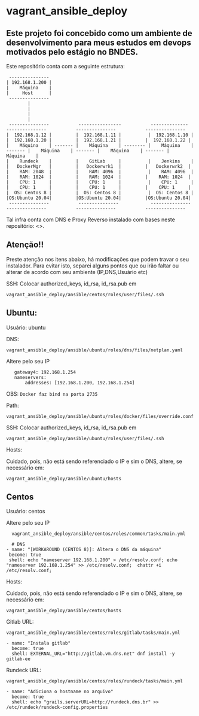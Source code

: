 # vagrant_ansible_deploy

## Este projeto foi concebido como um ambiente de desenvolvimento para meus estudos em devops motivados pelo estágio no BNDES.

Este repositório conta com a seguinte estrutura:

```
 ---------------
| 192.168.1.200 |
|    Máquina    |
|     Host      |
 ---------------
        |
        |
        |
        |
 ---------------           ----------------           --------------            ---------------           ---------------           ---------------
|  192.168.1.12 |         |  192.168.1.11 |          |  192.168.1.10 |         |  192.168.1.20 |         |  192.168.1.21 |         |  192.168.1.22 |
|    Máquina    | ------- |    Máquina    | -------- |    Máquina    | ------- |    Máquina    | ------- |    Máquina    | ------- |    Máquina    |
|    Rundeck    |         |    GitLab     |          |    Jenkins    |         |   DockerMgr   |         |   Dockerwrk1  |         |   Dockerwrk2  |
|    RAM: 2048  |         |    RAM: 4096  |          |    RAM: 4096  |         |    RAM: 1024  |         |    RAM: 1024  |         |    RAM: 1024  |
|    CPU: 1     |         |    CPU: 1     |          |    CPU: 1     |         |    CPU: 1     |         |    CPU: 1     |         |    CPU: 1     |
|  OS: Centos 8 |         |  OS: Centos 8 |          |  OS: Centos 8 |         |OS:Ubuntu 20.04|         |OS:Ubuntu 20.04|         |OS:Ubuntu 20.04| 
 ---------------           ---------------            ---------------           ---------------           ---------------           --------------- 
```

Tal infra conta com DNS e Proxy Reverso instalado com bases neste repositório: <>.


## Atenção!!

Preste atenção nos itens abaixo, há modificações que podem travar o seu instalador. Para evitar isto, separei alguns pontos que ou irão faltar ou alterar de acordo com seu ambiente (IP,DNS,Usuário etc)

SSH: Colocar authorized_keys, id_rsa, id_rsa.pub em

    vagrant_ansible_deploy/ansible/centos/roles/user/files/.ssh

## Ubuntu:
Usuário: ubuntu

 DNS:
  
    vagrant_ansible_deploy/ansible/ubuntu/roles/dns/files/netplan.yaml
    
Altere pelo seu IP

 ```
    gateway4: 192.168.1.254
    nameservers:
        addresses: [192.168.1.200, 192.168.1.254]
 ```   
 
 OBS: ``` Docker faz bind na porta 2735 ```
  
  Path: 
  
    vagrant_ansible_deploy/ansible/ubuntu/roles/docker/files/override.conf

SSH: Colocar authorized_keys, id_rsa, id_rsa.pub em

    vagrant_ansible_deploy/ansible/ubuntu/roles/user/files/.ssh

Hosts:

Cuidado, pois, não está sendo referenciado o IP e sim o DNS, altere, se necessário em:

    vagrant_ansible_deploy/ansible/ubuntu/hosts


## Centos

Usuário: centos

Altere pelo seu IP

 ```
   vagrant_ansible_deploy/ansible/centos/roles/common/tasks/main.yml

   # DNS
- name: "[WORKAROUND (CENTOS 8)]: Altera o DNS da máquina"
  become: true
  shell: echo "nameserver 192.168.1.200" > /etc/resolv.conf; echo "nameserver 192.168.1.254" >> /etc/resolv.conf;  chattr +i /etc/resolv.conf;

 ```   
 

Hosts:

Cuidado, pois, não está sendo referenciado o IP e sim o DNS, altere, se necessário em:

    vagrant_ansible_deploy/ansible/centos/hosts

Gitlab URL: 
```
vagrant_ansible_deploy/ansible/centos/roles/gitlab/tasks/main.yml

- name: "Instala gitlab"
  become: true
  shell: EXTERNAL_URL="http://gitlab.vm.dns.net" dnf install -y gitlab-ee
```

Rundeck URL:

```
vagrant_ansible_deploy/ansible/centos/roles/rundeck/tasks/main.yml

- name: "Adiciona o hostname no arquivo"
  become: true
  shell: echo "grails.serverURL=http://rundeck.dns.br" >> /etc/rundeck/rundeck-config.properties

```


